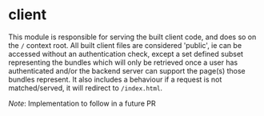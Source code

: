 # client

This module is responsible for serving the built client code, and does so on the `/` context root. All built client files are considered 'public', ie can be accessed without an authentication check, except a set defined subset representing the bundles which will only be retrieved once a user has authenticated and/or the backend server can support the page(s) those bundles represent. It also includes a behaviour if a request is not matched/served, it will redirect to `/index.html`.

_Note_: Implementation to follow in a future PR
